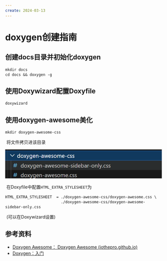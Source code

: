 ```yaml
---
create: 2024-03-13
---
```

# doxygen创建指南

## 创建docs目录并初始化doxygen

```shell
mkdir docs
cd docs && doxygen -g
```

## 使用Doxywizard配置Doxyfile

```shell
doxywizard
```

## 使用doxygen-awesome美化

```shell
mkdir doxygen-awesome-css
```

​	将文件拷贝进该目录

![image-20240313160958052](./assets/image-20240313160958052.png)

​	在Doxyfile中配置`HTML_EXTRA_STYLESHEET`为

```shell
HTML_EXTRA_STYLESHEET  = ./doxygen-awesome-css/doxygen-awesome.css \
                         ./doxygen-awesome-css/doxygen-awesome-sidebar-only.css
```

​	(可以在Doxywizard设置)

## 参考资料

* [Doxygen Awesome： Doxygen Awesome (jothepro.github.io)](https://jothepro.github.io/doxygen-awesome-css/)
* [Doxygen：入门](https://www.doxygen.nl/manual/starting.html)